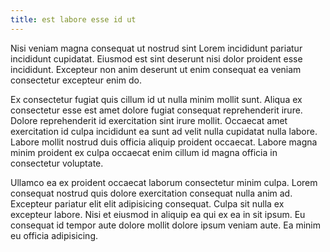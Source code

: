 ```yaml
---
title: est labore esse id ut
---
```


Nisi veniam magna consequat ut nostrud sint Lorem incididunt pariatur incididunt cupidatat. Eiusmod est sint deserunt nisi dolor proident esse incididunt. Excepteur non anim deserunt ut enim consequat ea veniam consectetur excepteur enim do.

Ex consectetur fugiat quis cillum id ut nulla minim mollit sunt. Aliqua ex consectetur esse est amet dolore fugiat consequat reprehenderit irure. Dolore reprehenderit id exercitation sint irure mollit. Occaecat amet exercitation id culpa incididunt ea sunt ad velit nulla cupidatat nulla labore. Labore mollit nostrud duis officia aliquip proident occaecat. Labore magna minim proident ex culpa occaecat enim cillum id magna officia in consectetur voluptate.

Ullamco ea ex proident occaecat laborum consectetur minim culpa. Lorem consequat nostrud quis dolore exercitation consequat nulla anim ad. Excepteur pariatur elit elit adipisicing consequat. Culpa sit nulla ex excepteur labore. Nisi et eiusmod in aliquip ea qui ex ea in sit ipsum. Eu consequat id tempor aute dolore mollit dolore ipsum veniam aute. Ea minim eu officia adipisicing.